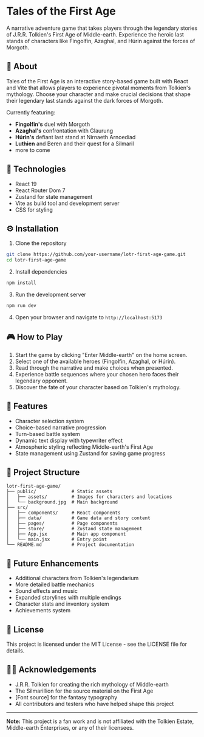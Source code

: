 # Tales of the First Age

A narrative adventure game that takes players through the legendary stories of J.R.R. Tolkien's First Age of Middle-earth. Experience the heroic last stands of characters like Fingolfin, Azaghal, and Húrin against the forces of Morgoth.

## 📖 About

Tales of the First Age is an interactive story-based game built with React and Vite that allows players to experience pivotal moments from Tolkien's mythology. Choose your character and make crucial decisions that shape their legendary last stands against the dark forces of Morgoth.

Currently featuring:
- **Fingolfin's** duel with Morgoth
- **Azaghal's** confrontation with Glaurung
- **Húrin's** defiant last stand at Nirnaeth Arnoediad
- **Luthien** and Beren and their quest for a Silmaril
- more to come

## 🚀 Technologies

- React 19
- React Router Dom 7
- Zustand for state management
- Vite as build tool and development server
- CSS for styling

## ⚙️ Installation

1. Clone the repository
```bash
git clone https://github.com/your-username/lotr-first-age-game.git
cd lotr-first-age-game
```

2. Install dependencies
```bash
npm install
```

3. Run the development server
```bash
npm run dev
```

4. Open your browser and navigate to `http://localhost:5173`

## 🎮 How to Play

1. Start the game by clicking "Enter Middle-earth" on the home screen.
2. Select one of the available heroes (Fingolfin, Azaghal, or Húrin).
3. Read through the narrative and make choices when presented.
4. Experience battle sequences where your chosen hero faces their legendary opponent.
5. Discover the fate of your character based on Tolkien's mythology.

## 🌟 Features

- Character selection system
- Choice-based narrative progression
- Turn-based battle system
- Dynamic text display with typewriter effect
- Atmospheric styling reflecting Middle-earth's First Age
- State management using Zustand for saving game progress

## 📁 Project Structure

```
lotr-first-age-game/
├── public/             # Static assets
│   ├── assets/         # Images for characters and locations
│   └── background.jpg  # Main background
├── src/
│   ├── components/     # React components
│   ├── data/           # Game data and story content
│   ├── pages/          # Page components
│   ├── store/          # Zustand state management
│   ├── App.jsx         # Main app component
│   └── main.jsx        # Entry point
└── README.md           # Project documentation
```

## 🔮 Future Enhancements

- Additional characters from Tolkien's legendarium
- More detailed battle mechanics
- Sound effects and music
- Expanded storylines with multiple endings
- Character stats and inventory system
- Achievements system

## 📄 License

This project is licensed under the MIT License - see the LICENSE file for details.

## 🧙‍♂️ Acknowledgements

- J.R.R. Tolkien for creating the rich mythology of Middle-earth
- The Silmarillion for the source material on the First Age
- [Font source] for the fantasy typography
- All contributors and testers who have helped shape this project

---

**Note:** This project is a fan work and is not affiliated with the Tolkien Estate, Middle-earth Enterprises, or any of their licensees.
